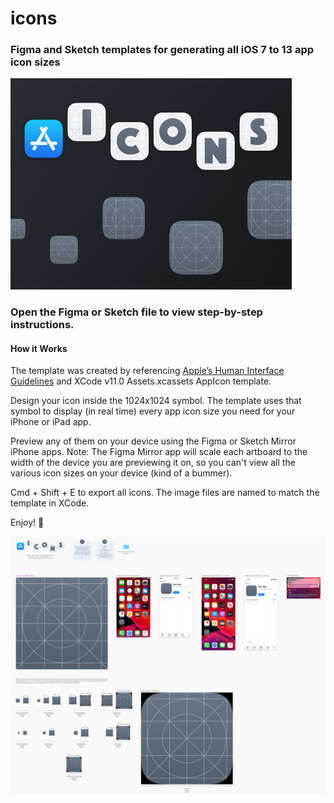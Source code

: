 # icons

### Figma and Sketch templates for generating all iOS 7 to 13 app icon sizes

<img src="promo/icons_dribbble.jpg" width="450">

### Open the Figma or Sketch file to view step-by-step instructions.

#### How it Works
The template was created by referencing [Apple’s Human Interface Guidelines](https://developer.apple.com/design/human-interface-guidelines/ios/icons-and-images/app-icon/) and XCode v11.0 Assets.xcassets AppIcon template.

Design your icon inside the 1024x1024 symbol. The template uses that symbol to display (in real time) every app icon size you need for your iPhone or iPad app.

Preview any of them on your device using the Figma or Sketch Mirror iPhone apps. Note: The Figma Mirror app will scale each artboard to the width of the device you are previewing it on, so you can't view all the various icon sizes on your device (kind of a bummer).

Cmd + Shift + E to export all icons. The image files are named to match the template in XCode.

Enjoy! :facepunch:

<img src="promo/icons_template.jpg">
